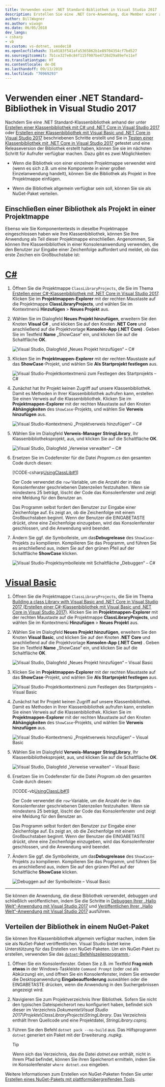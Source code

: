 ```yaml
---
title: Verwenden einer .NET Standard-Bibliothek in Visual Studio 2017
description: Erstellen Sie eine .NET Core-Anwendung, die Member einer anderen Klassenbibliothek mit Visual Studio 2017 aufruft.
author: BillWagner
ms.author: wiwagn
ms.date: 06/05/2018
dev_langs:
- csharp
- vb
ms.custom: vs-dotnet, seodec18
ms.openlocfilehash: 31a9183f541afa5365862b1e89704354cf7bd527
ms.sourcegitcommit: 7b1ce327e8c84f115f007be4728d29a89efe11ef
ms.translationtype: HT
ms.contentlocale: de-DE
ms.lasthandoff: 09/13/2019
ms.locfileid: "70969293"
---
```

# <a name="consume-a-net-standard-library-in-visual-studio-2017"></a>Verwenden einer .NET Standard-Bibliothek in Visual Studio 2017

Nachdem Sie eine .NET Standard-Klassenbibliothek anhand der unter [Erstellen einer Klassenbibliothek mit C# und .NET Core in Visual Studio 2017](./library-with-visual-studio.md) oder [Erstellen einer Klassenbibliothek mit Visual Basic und .NET Core in Visual Studio 2017](vb-library-with-visual-studio.md) beschriebenen Schritte erstellt und Sie in [Testen einer Klassenbibliothek mit .NET Core in Visual Studio 2017](testing-library-with-visual-studio.md) getestet und eine Releaseversion der Bibliothek erstellt haben, können Sie sie im nächsten Schritt für Aufrufer verfügbar machen. Dazu gibt es zwei Möglichkeiten:

* Wenn die Bibliothek von einer einzelnen Projektmappe verwendet wird (wenn es sich z.B. um eine Komponente in einer großen Einzelanwendung handelt), können Sie die Bibliothek als Projekt in Ihre Projektmappe einfügen.

* Wenn die Bibliothek allgemein verfügbar sein soll, können Sie sie als NuGet-Paket verteilen.

## <a name="including-a-library-as-a-project-in-a-solution"></a>Einschließen einer Bibliothek als Projekt in einer Projektmappe

Ebenso wie Sie Komponententests in dieselbe Projektmappe eingeschlossen haben wie Ihre Klassenbibliothek, können Sie Ihre Anwendung als Teil dieser Projektmappe einschließen. Angenommen, Sie können Ihre Klassenbibliothek in einer Konsolenanwendung verwenden, die den Benutzer zur Eingabe einer Zeichenfolge auffordert und meldet, ob das erste Zeichen ein Großbuchstabe ist:

<!-- markdownlint-disable MD025 -->

# <a name="ctabcsharp"></a>[C#](#tab/csharp)

1. Öffnen Sie die Projektmappe `ClassLibraryProjects`, die Sie im Thema [Erstellen einer C#-Klassenbibliothek mit .NET Core in Visual Studio 2017](./library-with-visual-studio.md). Klicken Sie im **Projektmappen-Explorer** mit der rechten Maustaste auf die Projektmappe **ClassLibraryProjects**, und wählen Sie im Kontextmenü **Hinzufügen** > **Neues Projekt** aus.

1. Wählen Sie im Dialogfeld **Neues Projekt hinzufügen**, erweitern Sie den Knoten **Visual C#** , und klicken Sie auf den Knoten .**NET Core** und anschließend auf die Projektvorlage **Konsolen-App (.NET Core)** . Geben Sie im Textfeld **Name** „ShowCase“ ein, und klicken Sie auf die Schaltfläche **OK**.

   ![Visual Studio, Dialogfeld „Neues Projekt hinzufügen“ – C#](./media/consuming-library-with-visual-studio/add-new-project-dialog.png)

1. Klicken Sie im **Projektmappen-Explorer** mit der rechten Maustaste auf das **ShowCase**-Projekt, und wählen Sie **Als Startprojekt festlegen** aus.

   ![Visual Studio-Projektkontextmenü zum Festlegen des Startprojekts – C#](./media/consuming-library-with-visual-studio/set-startup-project-context-menu.png)

1. Zunächst hat Ihr Projekt keinen Zugriff auf unsere Klassenbibliothek. Damit es Methoden in Ihrer Klassenbibliothek aufrufen kann, erstellen Sie einen Verweis auf die Klassenbibliothek. Klicken Sie im **Projektmappen-Explorer** mit der rechten Maustaste auf den Knoten **Abhängigkeiten** des `ShowCase`-Projekts, und wählen Sie **Verweis hinzufügen** aus.

   ![Visual Studio-Kontextmenü „Projektverweis hinzufügen“ – C#](./media/consuming-library-with-visual-studio/add-reference-context-menu.png)

1. Wählen Sie im Dialogfeld **Verweis-Manager** **StringLibrary**, Ihr Klassenbibliotheksprojekt, aus, und klicken Sie auf die Schaltfläche **OK**.

   ![Visual Studio, Dialogfeld „Verweise verwalten“ – C#](./media/consuming-library-with-visual-studio/manage-project-references.png)

1. Ersetzen Sie im Codefenster für die Datei *Program.cs* den gesamten Code durch diesen:

   [!CODE-csharp[UsingClassLib#1](../../../samples/snippets/csharp/getting_started/with_visual_studio_2017/showcase.cs)]

   Der Code verwendet die `row`-Variable, um die Anzahl der in das Konsolenfenster geschriebenen Datenzeilen festzuhalten. Wenn sie mindestens 25 beträgt, löscht der Code das Konsolenfenster und zeigt eine Meldung für den Benutzer an.

   Das Programm selbst fordert den Benutzer zur Eingabe einer Zeichenfolge auf. Es zeigt an, ob die Zeichenfolge mit einem Großbuchstaben beginnt. Wenn der Benutzer die EINGABETASTE drückt, ohne eine Zeichenfolge einzugeben, wird das Konsolenfenster geschlossen, und die Anwendung wird beendet.

1. Ändern Sie ggf. die Symbolleiste, um das**Debugrelease** des `ShowCase`-Projekts zu kompilieren. Kompilieren Sie das Programm, und führen Sie es anschließend aus, indem Sie auf den grünen Pfeil auf der Schaltfläche **ShowCase** klicken.

   ![Visual Studio-Projektsymbolleiste mit Schaltfläche „Debuggen“ – C#](./media/consuming-library-with-visual-studio/visual-studio-project-toolbar.png)

# <a name="visual-basictabvb"></a>[Visual Basic](#tab/vb)

1. Öffnen Sie die Projektmappe `ClassLibraryProjects`, die Sie im Thema [Building a class Library with Visual Basic and .NET Core in Visual Studio 2017 (Erstellen einer C#-Klassenbibliothek mit Visual Basic und .NET Core in Visual Studio 2017)](vb-library-with-visual-studio.md). Klicken Sie im **Projektmappen-Explorer** mit der rechten Maustaste auf die Projektmappe **ClassLibraryProjects**, und wählen Sie im Kontextmenü **Hinzufügen** > **Neues Projekt** aus.

1. Wählen Sie im Dialogfeld **Neues Projekt hinzufügen**, erweitern Sie den Knoten **Visual Basic**, und klicken Sie auf den Knoten .**NET Core** und anschließend auf die Projektvorlage **Konsolen-App (.NET Core)** . Geben Sie im Textfeld **Name** „ShowCase“ ein, und klicken Sie auf die Schaltfläche **OK**.

   ![Visual Studio, Dialogfeld „Neues Projekt hinzufügen“ – Visual Basic](./media/consuming-library-with-visual-studio/add-new-vb-project-dialog.png)

1. Klicken Sie im **Projektmappen-Explorer** mit der rechten Maustaste auf das **ShowCase**-Projekt, und wählen Sie **Als Startprojekt festlegen** aus. 

   ![Visual Studio-Projektkontextmenü zum Festlegen des Startprojekts – Visual Basic](./media/consuming-library-with-visual-studio/set-startup-project-context-menu.png)

1. Zunächst hat Ihr Projekt keinen Zugriff auf unsere Klassenbibliothek. Damit es Methoden in Ihrer Klassenbibliothek aufrufen kann, erstellen Sie einen Verweis auf die Klassenbibliothek. Klicken Sie im **Projektmappen-Explorer** mit der rechten Maustaste auf den Knoten **Abhängigkeiten** des `ShowCase`-Projekts, und wählen Sie **Verweis hinzufügen** aus.

   ![Visual Studio-Kontextmenü „Projektverweis hinzufügen“ – Visual Basic](./media/consuming-library-with-visual-studio/add-reference-context-menu.png)

1. Wählen Sie im Dialogfeld **Verweis-Manager** **StringLibrary**, Ihr Klassenbibliotheksprojekt, aus, und klicken Sie auf die Schaltfläche **OK**.

   ![Visual Studio, Dialogfeld „Verweise verwalten“ – Visual Basic](./media/consuming-library-with-visual-studio/manage-project-references.png)

1. Ersetzen Sie im Codefenster für die Datei *Program.vb* den gesamten Code durch diesen:

    [!CODE-vb[UsingClassLib#1](../../../samples/snippets/core/tutorials/vb-library-with-visual-studio/showcase.vb)]

   Der Code verwendet die `row`-Variable, um die Anzahl der in das Konsolenfenster geschriebenen Datenzeilen festzuhalten. Wenn sie mindestens 25 beträgt, löscht der Code das Konsolenfenster und zeigt eine Meldung für den Benutzer an.

   Das Programm selbst fordert den Benutzer zur Eingabe einer Zeichenfolge auf. Es zeigt an, ob die Zeichenfolge mit einem Großbuchstaben beginnt. Wenn der Benutzer die EINGABETASTE drückt, ohne eine Zeichenfolge einzugeben, wird das Konsolenfenster geschlossen, und die Anwendung wird beendet.

1. Ändern Sie ggf. die Symbolleiste, um das**Debugrelease** des `ShowCase`-Projekts zu kompilieren. Kompilieren Sie das Programm, und führen Sie es anschließend aus, indem Sie auf den grünen Pfeil auf der Schaltfläche **ShowCase** klicken.

   ![Debuggen auf der Symbolleiste – Visual Basic](./media/consuming-library-with-visual-studio/visual-studio-project-toolbar.png)

---

Sie können die Anwendung, die diese Bibliothek verwendet, debuggen und schließlich veröffentlichen, indem Sie die Schritte in [Debuggen Ihrer „Hallo Welt“-Anwendung mit Visual Studio 2017](debugging-with-visual-studio.md) und [Veröffentlichen Ihrer „Hallo Welt“-Anwendung mit Visual Studio 2017](publishing-with-visual-studio.md) ausführen.

## <a name="distributing-the-library-in-a-nuget-package"></a>Verteilen der Bibliothek in einem NuGet-Paket

Sie können Ihre Klassenbibliothek allgemein verfügbar machen, indem Sie sie als NuGet-Paket veröffentlichen. Visual Studio bietet keine Unterstützung für das Erstellen von NuGet-Paketen. Um ein NuGet-Paket zu erstellen, verwenden Sie das [`dotnet`-Befehlszeilenprogramm ](../tools/dotnet.md):

1. Öffnen Sie ein Konsolenfenster. Geben Sie z.B. im Textfeld **Frag mich etwas** in der Windows-Taskleiste `Command Prompt` (oder `cmd` als Abkürzung) ein, und öffnen Sie ein Konsolenfenster, indem Sie entweder die Desktopanwendung **Eingabeaufforderung** auswählen oder die EINGABETASTE drücken, wenn die Anwendung in den Suchergebnissen angezeigt wird.

1. Navigieren Sie zum Projektverzeichnis Ihrer Bibliothek. Sofern Sie nicht den typischen Dateispeicherort neu konfiguriert haben, befindet sich dieser im Verzeichnis *Dokumente\Visual Studio 2017\Projekte\ClassLibraryProjects\StringLibrary*. Das Verzeichnis enthält Ihren Quellcode und eine Projektdatei, *StringLibrary.csproj*.

1. Führen Sie den Befehl `dotnet pack --no-build` aus. Das Hilfsprogramm `dotnet` generiert ein Paket mit der Erweiterung *.nupkg*.

   > [!TIP]
   > Wenn sich das Verzeichnis, das die Datei *dotnet.exe* enthält, nicht in Ihrem Pfad befindet, können Sie ihren Speicherort ermitteln, indem Sie im Konsolenfenster `where dotnet.exe` eingeben.

Weitere Informationen zum Erstellen von NuGet-Paketen finden Sie unter [Erstellen eines NuGet-Pakets mit plattformübergreifenden Tools](../deploying/creating-nuget-packages.md).
